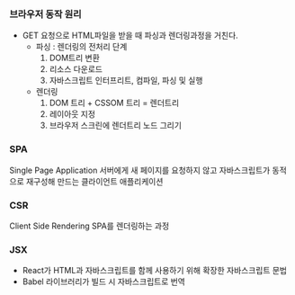 ### 브라우저 동작 원리
- GET 요청으로 HTML파일을 받을 때 파싱과 렌더링과정을 거친다.
    - 파싱 : 렌더링의 전처리 단계
        1. DOM트리 변환
        2. 리소스 다운로드
        3. 자바스크립트 인터프리트, 컴파일, 파싱 및 실행
    - 렌더링
        1. DOM 트리 + CSSOM 트리 = 렌더트리
        2. 레이아웃 지정
        3. 브라우저 스크린에 렌더트리 노드 그리기
### SPA
Single Page Application
서버에게 새 페이지를 요청하지 않고 자바스크립트가 동적으로 재구성해 만드는 클라이언트 애플리케이션
### CSR
Client Side Rendering
SPA를 렌더링하는 과정
### JSX
- React가 HTML과 자바스크립트를 함께 사용하기 위해 확장한 자바스크립트 문법
- Babel 라이브러리가 빌드 시 자바스크립트로 번역
